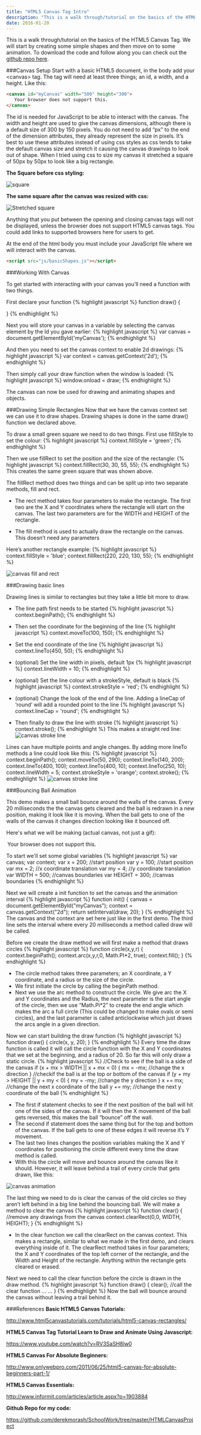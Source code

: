 ```yaml
---
title: "HTML5 Canvas Tag Intro"
description: "This is a walk through/tutorial on the basics of the HTML5 Canvas Tag."
date: 2016-01-20
---
```

This is a walk through/tutorial on the basics of the HTML5 Canvas Tag. We will start by creating some simple shapes and then move on to some animation. To download the code and follow along you can check out the <a href="https://github.com/derekmorash/SchoolWork/tree/master/HTMLCanvasProject" >github repo here</a>.

###Canvas Setup
Start with a basic HTML5 document, in the body add your \<canvas\> tag. The tag will need at least three things; an id, a width, and a height. Like this:

```html
<canvas id="myCanvas" width="500" height="300">
   Your browser does not support this.
</canvas>
```

The id is needed for JavaScript to be able to interact with the canvas. The width and height are used to give the canvas dimensions, although there is a default size of 300 by 150 pixels. You do not need to add “px” to the end of the dimension attributes, they already represent the size in pixels. It’s best to use these attributes instead of using css styles as css tends to take the default canvas size and stretch it causing the canvas drawings to look out of shape. When I tried using css to size my canvas it stretched a square of 50px by 50px to look like a big rectangle.

**The Square before css styling:**

![square](images/square.png "Square")

**The same square after the canvas was resized with css:**

![Stretched square](images/rect.jpg "Stretched Square")

Anything that you put between the opening and closing canvas tags will not be displayed, unless the browser does not support HTML5 canvas tags. You could add links to supported browsers here for users to get.

At the end of the html body you must include your JavaScript file where we will interact with the canvas.
```html
<script src="js/basicShapes.js"></script>
```

###Working With Canvas

To get started with interacting with your canvas you’ll need a function with two things.

First declare your function
{% highlight javascript %}
function draw() {

}
{% endhighlight %}

Next you will store your canvas in a variable by selecting the canvas element by the Id you gave earlier:
{% highlight javascript %}
var canvas = document.getElementById('myCanvas');
{% endhighlight %}

And then you need to set the canvas context to enable 2d drawings:
{% highlight javascript %}
var context = canvas.getContext('2d');
{% endhighlight %}

Then simply call your draw function when the window is loaded:
{% highlight javascript %}
window.onload = draw;
{% endhighlight %}

The canvas can now be used for drawing and animating shapes and objects.

###Drawing Simple Rectangles
Now that we have the canvas context set we can use it to draw shapes. Drawing shapes is done in the same draw() function we declared above.

To draw a small green square we need to do two things.
First use fillStyle to set the colour:
{% highlight javascript %}
context.fillStyle = 'green';
{% endhighlight %}

Then we use fillRect to set the position and the size of the rectangle:
{% highlight javascript %}
context.fillRect(30, 30, 55, 55);
{% endhighlight %}
This creates the same green square that was shown above.

The fillRect method does two things and can be split up into two separate methods, fill and rect.

* The rect method takes four parameters to make the rectangle. The first two are the X and Y coordinates where the rectangle will start on the canvas. The last two parameters are for the WIDTH and HEIGHT of the rectangle.

* The fill method is used to actually draw the rectangle on the canvas. This doesn’t need any parameters

Here’s another rectangle example:
{% highlight javascript %}
context.fillStyle = 'blue';
context.fillRect(220, 220, 130, 55);
{% endhighlight %}

![canvas fill and rect](images/greenandblue.png "canvas fill and rect")

###Drawing basic lines

Drawing lines is similar to rectangles but they take a little bit more to draw.

* The line path first needs to be started
{% highlight javascript %}
context.beginPath();
{% endhighlight %}

* Then set the coordinate for the beginning of the line
{% highlight javascript %}
context.moveTo(100, 150);
{% endhighlight %}
* Set the end coordinate of the line
{% highlight javascript %}
context.lineTo(450, 50);
{% endhighlight %}
* (optional) Set the line width in pixels, default 1px
{% highlight javascript %}
context.lineWidth = 10;
{% endhighlight %}
* (optional) Set the line colour with a strokeStyle, default is black
{% highlight javascript %}
context.strokeStyle = 'red';
{% endhighlight %}
* (optional) Change the look of the end of the line. Adding a lineCap of ‘round’ will add a rounded point to the line
{% highlight javascript %}
context.lineCap = 'round';
{% endhighlight %}
* Then finally to draw the line with stroke
{% highlight javascript %}
context.stroke();
{% endhighlight %}
This makes a straight red line:
![canvas stroke line](images/red.png "canvas stroke line")

Lines can have multiple points and angle changes. By adding more lineTo methods a line could look like this:
{% highlight javascript %}
context.beginPath();
context.moveTo(50, 290);
context.lineTo(140, 200);
context.lineTo(400, 100);
context.lineTo(400, 10);
context.lineTo(250, 10);
context.lineWidth = 5;
context.strokeStyle = 'orange';
context.stroke();
{% endhighlight %}
![canvas stroke line](images/orange.png "canvas stroke line")

###Bouncing Ball Animation

This demo makes a small ball bounce around the walls of the canvas. Every 20 milliseconds the the canvas gets cleared and the ball is redrawn in a new position, making it look like it is moving. When the ball gets to one of the walls of the canvas it changes direction looking like it bounced off.

Here's what we will be making (actual canvas, not just a gif):

<canvas id="myCanvas" width="500" height="300" style="border: 3px white solid; max-width: 100%">
   Your browser does not support this.
</canvas>

To start we'll set some global variables
{% highlight javascript %}
var canvas;
var context;
var x = 200; //start position
var y = 100; //start position
var mx = 2; //x coordinate translation
var my = 4; //y coordinate translation
var WIDTH = 500; //canvas boundaries
var HEIGHT = 300; //canvas boundaries
{% endhighlight %}

Next we will create a init function to set the canvas and the animation interval
{% highlight javascript %}
function init() {
   canvas = document.getElementById("myCanvas");
   context = canvas.getContext("2d");
   return setInterval(draw, 20);
}
{% endhighlight %}
The canvas and the context are set here just like in the first demo. The third line sets the interval where every 20 milliseconds a method called draw will be called.

Before we create the draw method we will first make a method that draws circles
{% highlight javascript %}
function circle(x,y,r) {
   context.beginPath();
   context.arc(x,y,r,0, Math.PI*2, true);
   context.fill();
}
{% endhighlight %}

* The circle method takes three parameters; an X coordinate, a Y coordinate, and a radius or the size of the circle.
* We first initiate the circle by calling the beginPath method.
* Next we use the arc method to construct the circle. We give arc the X and Y coordinates and the Radius, the next parameter is the start angle of the circle, then we use “Math.Pi*2” to create the end angle which makes the arc a full circle (This could be changed to make ovals or semi circles), and the last parameter is called anticlockwise which just draws the arcs angle in a given direction.

Now we can start building the draw function
{% highlight javascript %}
function draw() {
   circle(x, y, 20);
}
{% endhighlight %}
Every time the draw function is called it will call the circle function with the X and Y coordinates that we set at the beginning, and a radius of 20.
So far this will only draw a static circle.
{% highlight javascript %}
//Check to see if the ball is a side of the canvas
if (x + mx > WIDTH || x + mx < 0) {
   mx = -mx; //change the x direction
}
//checkif the ball is at the top or bottom of the canvas
if (y + my > HEIGHT || y + my < 0) {
   my = -my; //change the y direction
}
x += mx; //change the next x coordinate of the ball
y += my; //change the next y coordinate of the ball
{% endhighlight %}
* The first if statement checks to see if the next position of the ball will hit one of the sides of the canvas. If it will then the X movement of the ball gets reversed, this makes the ball “bounce” off the wall.
* The second if statement does the same thing but for the top and bottom of the canvas. If the ball gets to one of these edges it will reverse it’s Y movement.
* The last two lines changes the position variables making the X and Y coordinates for positioning the circle different every time the draw method is called.
* With this the circle will move and bounce around the canvas like it should. However, it will leave behind a trail of every circle that gets drawn, like this:

![canvas animation](images/ball-line.png "canvas animation")

The last thing we need to do is clear the canvas of the old circles so they aren’t left behind in a big line behind the bouncing ball. We will make a method to clear the canvas
{% highlight javascript %}
function clear() {
   //remove any drawings from the canvas
   context.clearRect(0,0, WIDTH, HEIGHT);
}
{% endhighlight %}
* In the clear function we call the clearRect on the canvas context. This makes a rectangle, similar to what we made in the first demo, and clears everything inside of it. The clearRect method takes in four parameters; the X and Y coordinates of the top left corner of the rectangle, and the Width and Height of the rectangle. Anything within the rectangle gets cleared or erased.

Next we need to call the clear function before the circle is drawn in the draw method.
{% highlight javascript %}
function draw() {
   clear(); //call the clear function
   ...
   ...
}
{% endhighlight %}
Now the ball will bounce around the canvas without leaving a trail behind it.

###References
**Basic HTML5 Canvas Tutorials:**

<a href="http://www.html5canvastutorials.com/tutorials/html5-canvas-rectangles/" >http://www.html5canvastutorials.com/tutorials/html5-canvas-rectangles/</a>

**HTML5 Canvas Tag Tutorial Learn to Draw and Animate Using Javascript:**

<a href="https://www.youtube.com/watch?v=RV3SaSH8lw0" >https://www.youtube.com/watch?v=RV3SaSH8lw0</a>

**HTML5 Canvas For Absolute Beginners:**

<a href="http://www.onlywebpro.com/2011/06/25/html5-canvas-for-absolute-beginners-part-1/" >http://www.onlywebpro.com/2011/06/25/html5-canvas-for-absolute-beginners-part-1/</a>

**HTML5 Canvas Essentials:**

<a href="http://www.informit.com/articles/article.aspx?p=1903884" >http://www.informit.com/articles/article.aspx?p=1903884</a>

**Github Repo for my code:**

<a href="https://github.com/derekmorash/SchoolWork/tree/master/HTMLCanvasProject" >https://github.com/derekmorash/SchoolWork/tree/master/HTMLCanvasProject</a>